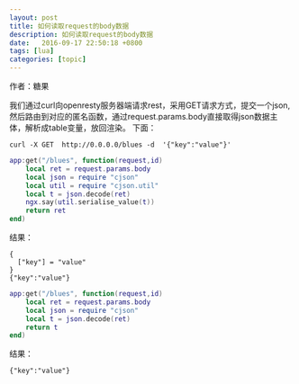 ```yaml
---
layout: post
title: 如何读取request的body数据
description: 如何读取request的body数据
date:   2016-09-17 22:50:18 +0800 
tags: [lua]
categories: [topic]
---
```

作者：糖果

我们通过curl向openresty服务器端请求rest，采用GET请求方式，提交一个json,然后路由到对应的匿名函数，通过request.params.body直接取得json数据主体，解析成table变量，放回渲染。
下面：


```
curl -X GET  http://0.0.0.0/blues -d  '{"key":"value"}'
```


```lua
app:get("/blues", function(request,id)
    local ret = request.params.body
    local json = require "cjson"
    local util = require "cjson.util"
    local t = json.decode(ret)
    ngx.say(util.serialise_value(t))
    return ret
end)
```


结果：
```
{
  ["key"] = "value"
}
{"key":"value"}
```



```lua
app:get("/blues", function(request,id)
    local ret = request.params.body
    local json = require "cjson"
    local t = json.decode(ret)
    return t
end)
```

结果：
```
{"key":"value"}
```